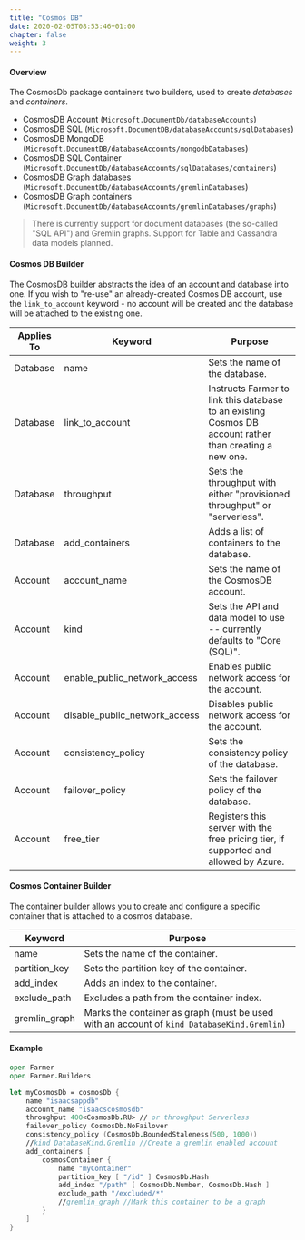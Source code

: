 ```yaml
---
title: "Cosmos DB"
date: 2020-02-05T08:53:46+01:00
chapter: false
weight: 3
---
```


#### Overview
The CosmosDb package containers two builders, used to create *databases* and *containers*.

* CosmosDB Account (`Microsoft.DocumentDb/databaseAccounts`)
* CosmosDB SQL (`Microsoft.DocumentDB/databaseAccounts/sqlDatabases`)
* CosmosDB MongoDB (`Microsoft.DocumentDB/databaseAccounts/mongodbDatabases`)
* CosmosDB SQL Container (`Microsoft.DocumentDb/databaseAccounts/sqlDatabases/containers`)
* CosmosDB Graph databases (`Microsoft.DocumentDb/databaseAccounts/gremlinDatabases`)
* CosmosDB Graph containers (`Microsoft.DocumentDb/databaseAccounts/gremlinDatabases/graphs`)

> There is currently support for document databases (the so-called "SQL API") and Gremlin graphs. Support for Table and Cassandra data models planned.

#### Cosmos DB Builder
The CosmosDB builder abstracts the idea of an account and database into one. If you wish to "re-use" an already-created Cosmos DB account, use the `link_to_account` keyword - no account will be created and the database will be attached to the existing one.

| Applies To | Keyword                       | Purpose |
|-|-------------------------------|-|
| Database | name                          | Sets the name of the database. |
| Database | link_to_account               | Instructs Farmer to link this database to an existing Cosmos DB account rather than creating a new one. |
| Database | throughput                    | Sets the throughput with either "provisioned throughput" or "serverless". |
| Database | add_containers                | Adds a list of containers to the database. |
| Account | account_name                  | Sets the name of the CosmosDB account. |
| Account | kind                          | Sets the API and data model to use -- currently defaults to "Core (SQL)". |
| Account | enable_public_network_access  | Enables public network access for the account. |
| Account | disable_public_network_access | Disables public network access for the account. |
| Account | consistency_policy            | Sets the consistency policy of the database. |
| Account | failover_policy               | Sets the failover policy of the database. |
| Account | free_tier                     | Registers this server with the free pricing tier, if supported and allowed by Azure. |

#### Cosmos Container Builder
The container builder allows you to create and configure a specific container that is attached to a cosmos database.

| Keyword | Purpose                                                                                    |
|-|--------------------------------------------------------------------------------------------|
| name | Sets the name of the container.                                                            |
| partition_key | Sets the partition key of the container.                                                   |
| add_index | Adds an index to the container.                                                            |
| exclude_path | Excludes a path from the container index.                                                  |
| gremlin_graph | Marks the container as graph (must be used with an account of `kind DatabaseKind.Gremlin`) |


#### Example
```fsharp
open Farmer
open Farmer.Builders

let myCosmosDb = cosmosDb {
    name "isaacsappdb"
    account_name "isaacscosmosdb"
    throughput 400<CosmosDb.RU> // or throughput Serverless
    failover_policy CosmosDb.NoFailover
    consistency_policy (CosmosDb.BoundedStaleness(500, 1000))
    //kind DatabaseKind.Gremlin //Create a gremlin enabled account
    add_containers [
        cosmosContainer {
            name "myContainer"
            partition_key [ "/id" ] CosmosDb.Hash
            add_index "/path" [ CosmosDb.Number, CosmosDb.Hash ]
            exclude_path "/excluded/*"
            //gremlin_graph //Mark this container to be a graph
        }
    ]
}
```
